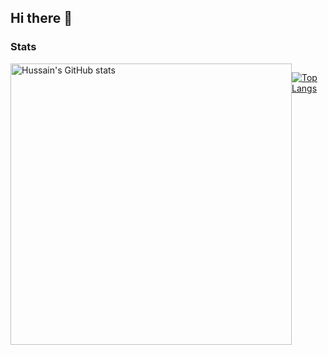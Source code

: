 ## Hi there 👋

<!--
**HussainDeesa/HussainDeesa** is a ✨ _special_ ✨ repository because its `README.md` (this file) appears on your GitHub profile.

Here are some ideas to get you started:

- 🔭 I’m currently working on ...
- 🌱 I’m currently learning ...
- 👯 I’m looking to collaborate on ...
- 🤔 I’m looking for help with ...
- 💬 Ask me about ...
- 📫 How to reach me: ...
- 😄 Pronouns: ...
- ⚡ Fun fact: ...
-->

### Stats


<div style="display: flex;"> 
  <img src="https://github-readme-stats-hussaindeesas-projects.vercel.app/api?username=HussainDeesa&theme=github_dark&show_icons=true&show=reviews,discussions_started,discussions_answered,prs_merged,prs_merged_percentage" alt="Hussain's GitHub stats" height="450" />


[![Top Langs](https://github-readme-stats-hussaindeesas-projects.vercel.app/api/top-langs/?username=anuraghazra)](https://github-readme-stats-hussaindeesas-projects.vercel.app)
